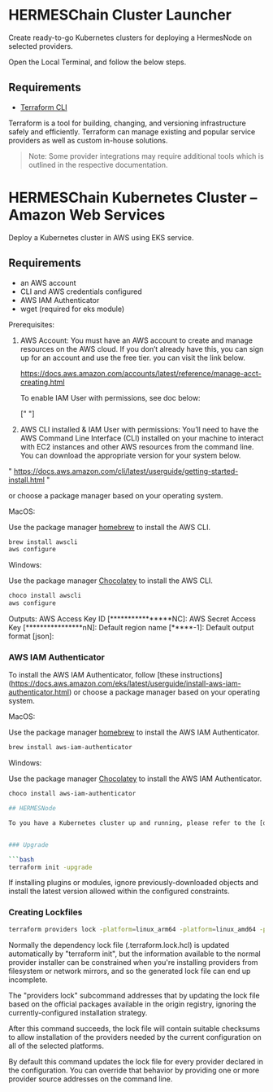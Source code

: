 # HERMESChain Cluster Launcher

Create ready-to-go Kubernetes clusters for deploying a HermesNode on selected providers.

Open the Local Terminal, and follow the below steps.

## Requirements

* [Terraform CLI](https://learn.hashicorp.com/tutorials/terraform/install-cli)

Terraform is a tool for building, changing, and versioning infrastructure safely and efficiently. Terraform can manage existing and popular service providers as well as custom in-house solutions.

> Note: Some provider integrations may require additional tools which is outlined in the respective documentation.



# HERMESChain Kubernetes Cluster – Amazon Web Services

Deploy a Kubernetes cluster in AWS using EKS service.

## Requirements

* an AWS account
* CLI and AWS credentials configured
* AWS IAM Authenticator
* wget (required for eks module)

Prerequisites:

1. AWS Account: You must have an AWS account to create and manage resources on the AWS cloud. If you don’t already have this, you can sign up for an account and use the free tier. you can visit the link below. 
   
   https://docs.aws.amazon.com/accounts/latest/reference/manage-acct-creating.html

   To enable IAM User with permissions, see doc below:

   ["    "]

2. AWS CLI installed & IAM User with permissions: 
  You’ll need to have the AWS Command Line Interface (CLI) installed on your machine to interact with EC2 instances and other AWS resources from the command line. You can download the appropriate version for your system below. 
  
  " https://docs.aws.amazon.com/cli/latest/userguide/getting-started-install.html "


 or choose a package manager based on your operating system.

MacOS:

Use the package manager [homebrew](https://formulae.brew.sh/) to install the AWS CLI.

```bash
brew install awscli
aws configure
```

Windows:

Use the package manager [Chocolatey](https://chocolatey.org/) to install the AWS CLI.

```bash
choco install awscli
aws configure
```

   Outputs: AWS Access Key ID [****************NC]: 
            AWS Secret Access Key [****************nN]: 
            Default region name [*****-1]: 
            Default output format [json]: 

### AWS IAM Authenticator

To install the AWS IAM Authenticator, follow [these instructions]
  (https://docs.aws.amazon.com/eks/latest/userguide/install-aws-iam-authenticator.html)
  or choose a package manager based on your operating system.

MacOS:

Use the package manager [homebrew](https://formulae.brew.sh/) to install the AWS IAM Authenticator.

```bash
brew install aws-iam-authenticator
```

Windows:

Use the package manager [Chocolatey](https://chocolatey.org/) to install the AWS IAM Authenticator.

```bash
choco install aws-iam-authenticator

## HERMESNode

To you have a Kubernetes cluster up and running, please refer to the [documentation here](https://gitlab.com/dojimanetwork/dojima-cluster-launcher) to get started with your HermesNode.


### Upgrade

```bash
terraform init -upgrade
```

If installing plugins or modules, ignore previously-downloaded objects and install the latest version allowed within the configured constraints.

### Creating Lockfiles

```bash
terraform providers lock -platform=linux_arm64 -platform=linux_amd64 -platform=darwin_amd64 -platform=windows_amd64
```

Normally the dependency lock file (.terraform.lock.hcl) is updated automatically by "terraform init", but the information available to the normal provider installer can be constrained when you're installing providers from filesystem or network mirrors, and so the generated lock file can end up incomplete.

The "providers lock" subcommand addresses that by updating the lock file based on the official packages available in the origin registry, ignoring the currently-configured installation strategy.

After this command succeeds, the lock file will contain suitable checksums to allow installation of the providers needed by the current configuration on all of the selected platforms.

By default this command updates the lock file for every provider declared in the configuration. You can override that behavior by providing one or more provider source addresses on the command line.

